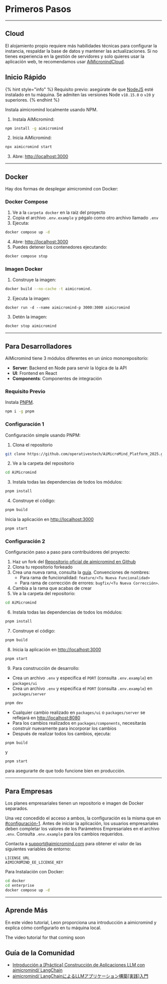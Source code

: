 # Primeros Pasos

***

## Cloud

El alojamiento propio requiere más habilidades técnicas para configurar la instancia, respaldar la base de datos y mantener las actualizaciones. Si no tienes experiencia en la gestión de servidores y solo quieres usar la aplicación web, te recomendamos usar [AiMicronindCloud](https://chat.aimicromind.com/join).

## Inicio Rápido

{% hint style="info" %}
Requisito previo: asegúrate de que [NodeJS](https://nodejs.org/en/download) esté instalado en tu máquina. Se admiten las versiones Node `v18.15.0` o `v20` y superiores.
{% endhint %}

Instala aimicromind localmente usando NPM.

1. Instala AiMicromind:

```bash
npm install -g aimicromind
```

2. Inicia AiMicromind:

```bash
npx aimicromind start
```

3. Abre: [http://localhost:3000](http://localhost:3000)

***

## Docker

Hay dos formas de desplegar aimicromind con Docker:

### Docker Compose

1. Ve a la `carpeta docker` en la raíz del proyecto
2. Copia el archivo `.env.example` y pégalo como otro archivo llamado `.env`
3. Ejecuta:

```bash
docker compose up -d
```

4. Abre: [http://localhost:3000](http://localhost:3000)
5. Puedes detener los contenedores ejecutando:

```bash
docker compose stop
```

### Imagen Docker

1. Construye la imagen:

```bash
docker build --no-cache -t aimicromind.
```

2. Ejecuta la imagen:

```bash=
docker run -d --name aimicromind-p 3000:3000 aimicromind
```

3. Detén la imagen:

```bash
docker stop aimicromind
```

***

## Para Desarrolladores

AiMicromind tiene 3 módulos diferentes en un único monorepositorío:

* **Server**: Backend en Node para servir la lógica de la API
* **UI**: Frontend en React
* **Components**: Componentes de integración

### Requisito Previo

Instala [PNPM](https://pnpm.io/installation).

```bash
npm i -g pnpm
```

### Configuración 1

Configuración simple usando PNPM:

1. Clona el repositorio

```bash
git clone https://github.com/operativestech/AiMicroMind_Platform_2025.git
```

2. Ve a la carpeta del repositorio

```bash
cd AiMicromind
```

3. Instala todas las dependencias de todos los módulos:

```bash
pnpm install
```

4. Construye el código:

```bash
pnpm build
```

Inicia la aplicación en [http://localhost:3000](http://localhost:3000)

```bash
pnpm start
```

### Configuración 2

Configuración paso a paso para contribuidores del proyecto:

1. Haz un fork del [Repositorio oficial de aimicromind en Github](https://github.com/operativestech/AiMicroMind_Platform_2025)
2. Clona tu repositorio forkeado
3. Crea una nueva rama, consulta la [guía](https://docs.github.com/en/pull-requests/collaborating-with-pull-requests/proposing-changes-to-your-work-with-pull-requests/creating-and-deleting-branches-within-your-repository). Convenciones de nombres:
   * Para rama de funcionalidad: `feature/<Tu Nueva Funcionalidad>`
   * Para rama de corrección de errores: `bugfix/<Tu Nueva Corrección>`.
4. Cambia a la rama que acabas de crear
5. Ve a la carpeta del repositorio:

```bash
cd AiMicromind
```

6. Instala todas las dependencias de todos los módulos:

```bash
pnpm install
```

7. Construye el código:

```bash
pnpm build
```

8. Inicia la aplicación en [http://localhost:3000](http://localhost:3000)

```bash
pnpm start
```

9. Para construcción de desarrollo:

* Crea un archivo `.env` y especifica el `PORT` (consulta `.env.example`) en `packages/ui`
* Crea un archivo `.env` y especifica el `PORT` (consulta `.env.example`) en `packages/server`

```bash
pnpm dev
```

* Cualquier cambio realizado en `packages/ui` o `packages/server` se reflejará en [http://localhost:8080](http://localhost:8080/)
* Para los cambios realizados en `packages/components`, necesitarás construir nuevamente para incorporar los cambios
* Después de realizar todos los cambios, ejecuta:

```bash
pnpm build
```

y

```bash
pnpm start
```

para asegurarte de que todo funcione bien en producción.

***

## Para Empresas

Los planes empresariales tienen un repositorio e imagen de Docker separados.

Una vez concedido el acceso a ambos, la configuración es la misma que en [#configuración-1](./#setup-1 "mention"). Antes de iniciar la aplicación, los usuarios empresariales deben completar los valores de los Parámetros Empresariales en el archivo `.env`. Consulta `.env.example` para los cambios requeridos.

Contacta a support@aimicromind.com para obtener el valor de las siguientes variables de entorno:

```
LICENSE_URL
AIMICROMIND_EE_LICENSE_KEY
```

Para Instalación con Docker:

```bash
cd docker
cd enterprise
docker compose up -d
```

***

## Aprende Más

En este video tutorial, Leon proporciona una introducción a aimicromind y explica cómo configurarlo en tu máquina local.

The video tutorial for that coming soon

## Guía de la Comunidad

* [Introducción a \[Práctica\] Construcción de Aplicaciones LLM con aimicromind/ LangChain](https://volcano-ice-cd6.notion.site/Introduction-to-Practical-Building-LLM-Applications-with-AiMicromind-LangChain-03d6d75bfd20495d96dfdae964bea5a5)
* [aimicromind/ LangChainによるLLMアプリケーション構築\[実践\]入門](https://volcano-ice-cd6.notion.site/AiMicromind-LangChain-LLM-e106bb0f7e2241379aad8fa428ee064a)
